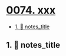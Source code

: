 # [0074. xxx](https://github.com/Tdahuyou/TNotes.nodejs/tree/main/notes/0074.%20xxx)

<!-- region:toc -->

- [1. 📒 notes_title](#1--notes_title)

<!-- endregion:toc -->

## 1. 📒 notes_title
